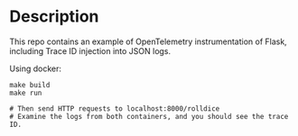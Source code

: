 
# Description

This repo contains an example of OpenTelemetry instrumentation of Flask, including Trace ID injection into JSON logs.

Using docker:
```
make build
make run

# Then send HTTP requests to localhost:8000/rolldice
# Examine the logs from both containers, and you should see the trace ID.
```
